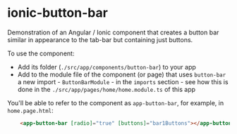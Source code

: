 # ionic-button-bar
Demonstration of an Angular / Ionic component that creates a button bar similar in appearance to the tab-bar but containing just buttons.

To use the component:
* Add its folder (`./src/app/components/button-bar`)
to your app
* Add to the module file of the component (or page) that uses `button-bar` a
  new import - `ButtonBarModule` - in the `imports` section - see how this
  is done in the `./src/app/pages/home/home.module.ts` of this app

You'll be able to refer to the component as `app-button-bar`, for
example, in `home.page.html`:
```html
    <app-button-bar [radio]="true" [buttons]="bar1Buttons"></app-button-bar>
```
